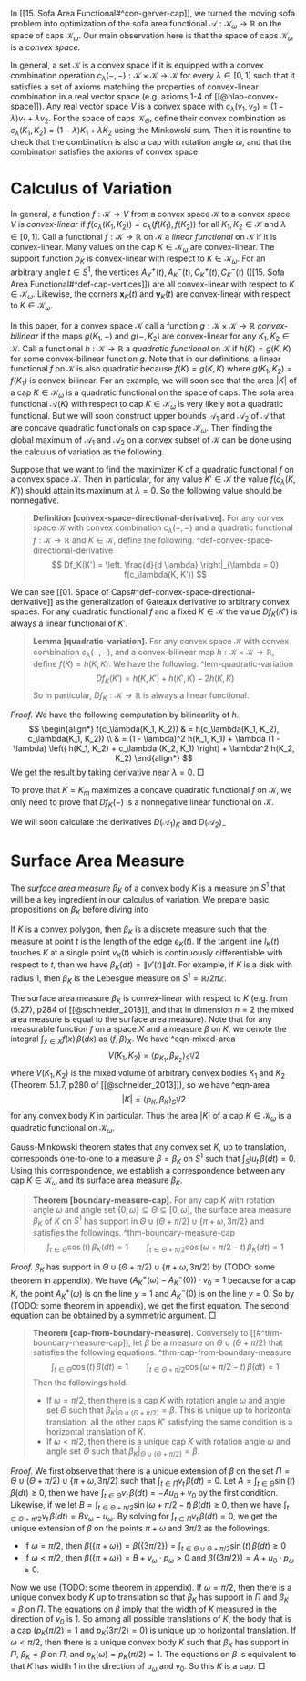 In [[15. Sofa Area Functional#^con-gerver-cap]], we turned the moving sofa problem into optimization of the sofa area functional $\mathcal{A} : \mathcal{K}_\omega \to \mathbb{R}$ on the space of caps $\mathcal{K}_\omega$. Our main observation here is that the space of caps $\mathcal{K}_\omega$ is a _convex space_.

In general, a set $\mathcal{K}$ is a convex space if it is equipped with a convex combination operation $c_\lambda(-, -) : \mathcal{K} \times \mathcal{K} \to \mathcal{K}$ for every $\lambda \in [0, 1]$ such that it satisfies a set of axioms matchiing the properties of convex-linear combination in a real vector space (e.g. axioms 1-4 of [[@nlab-convex-space]]). Any real vector space $V$ is a convex space with $c_\lambda(v_1, v_2) = (1 - \lambda) v_1 + \lambda v_2$. For the space of caps $\mathcal{K}_\Theta$, define their convex combination as $c_\lambda(K_1, K_2) = (1-\lambda) K_1 + \lambda K_2$ using the Minkowski sum. Then it is rountine to check that the combination is also a cap with rotation angle $\omega$, and that the combination satisfies the axioms of convex space.

# Calculus of Variation

In general, a function $f : \mathcal{K} \to V$ from a convex space $\mathcal{K}$ to a convex space $V$ is _convex-linear_ if $f(c_\lambda(K_1, K_2)) = c_\lambda(f(K_1), f(K_2))$ for all $K_1, K_2 \in \mathcal{K}$ and $\lambda \in [0, 1]$. Call a functional $f : \mathcal{K} \to \mathbb{R}$ on $\mathcal{K}$ a _linear functional_ on $\mathcal{K}$ if it is convex-linear. Many values on the cap $K \in \mathcal{K}_\omega$ are convex-linear. The support function $p_K$ is convex-linear with respect to $K \in \mathcal{K}_\omega$. For an arbitrary angle $t \in S^1$, the vertices $A_K^+(t), A_K^-(t), C_K^+(t), C_K^-(t)$ ([[15. Sofa Area Functional#^def-cap-vertices]]) are all convex-linear with respect to $K \in \mathcal{K}_\omega$. Likewise, the corners $\mathbf{x}_K(t)$ and $\mathbf{y}_K(t)$ are convex-linear with respect to $K \in \mathcal{K}_\omega$. 

In this paper, for a convex space $\mathcal{K}$ call a function $g : \mathcal{K} \times \mathcal{K} \to \mathbb{R}$ _convex-bilinear_ if the maps $g(K_1, -)$ and $g(-, K_2)$ are convex-linear for any $K_1, K_2 \in \mathcal{K}$. Call a functional $h : \mathcal{K} \to \mathbb{R}$ a _quadratic functional_ on $\mathcal{K}$ if $h(K) = g(K, K)$ for some convex-bilinear function $g$. Note that in our definitions, a linear functional $f$ on $\mathcal{K}$ is also quadratic because $f(K) = g(K, K)$ where $g(K_1, K_2) = f(K_1)$ is convex-bilinear. For an example, we will soon see that the area $|K|$ of a cap $K \in \mathcal{K}_\omega$ is a quadratic functional on the space of caps. The sofa area functional $\mathcal{A}(K)$ with respect to cap $K \in \mathcal{K}_\omega$ is very likely not a quadratic functional. But we will soon construct upper bounds $\mathcal{A}_1$ and $\mathcal{A}_2$ of $\mathcal{A}$ that are concave quadratic functionals on cap space $\mathcal{K}_\omega$. Then finding the global maximum of $\mathcal{A}_1$ and $\mathcal{A}_2$ on a convex subset of $\mathcal{K}$ can be done using the calculus of variation as the following.

Suppose that we want to find the maximizer $K$ of a quadratic functional $f$ on a convex space $\mathcal{K}$. Then in particular, for any value $K' \in \mathcal{K}$ the value $f(c_\lambda(K, K'))$ should attain its maximum at $\lambda = 0$. So the following value should be nonnegative.

> __Definition [convex-space-directional-derivative].__ For any convex space $\mathcal{K}$ with convex combination $c_\lambda(-, -)$ and a quadratic functional $f : \mathcal{K} \to \mathbb{R}$ and $K \in \mathcal{K}$, define the following. ^def-convex-space-directional-derivative
$$
Df_K(K') = \left. \frac{d}{d \lambda} \right|_{\lambda = 0} f(c_\lambda(K, K'))
$$

We can see [[01. Space of Caps#^def-convex-space-directional-derivative]] as the generalization of Gateaux derivative to arbitrary convex spaces. For any quadratic functional $f$ and a fixed $K \in \mathcal{K}$ the value $Df_K(K')$ is always a linear functional of $K'$.

> __Lemma [quadratic-variation].__ For any convex space $\mathcal{K}$ with convex combination $c_\lambda(-, -)$, and a convex-bilinear map $h : \mathcal{K} \times \mathcal{K} \to \mathbb{R}$, define $f(K) = h(K, K)$. We have the following. ^lem-quadratic-variation
$$
Df_{K}(K') = h(K, K') + h(K', K) - 2 h (K, K)
$$
> So in particular, $Df_K : \mathcal{K} \to \mathbb{R}$ is always a linear functional. 

_Proof._ We have the following computation by bilinearlity of $h$.
$$
\begin{align*}
f(c_\lambda(K_1, K_2)) & = h(c_\lambda(K_1, K_2), c_\lambda(K_1, K_2)) \\
& = (1 - \lambda)^2 h(K_1, K_1) + \lambda (1 - \lambda) \left( h(K_1, K_2) + c_\lambda (K_2, K_1) \right) + \lambda^2 h(K_2, K_2)
\end{align*}
$$
We get the result by taking derivative near $\lambda = 0$. □

To prove that $K = K_m$ maximizes a concave quadratic functional $f$ on $\mathcal{K}$, we only need to prove that $Df_K(-)$ is a nonnegative linear functional on $\mathcal{K}$. 

We will soon calculate the derivatives $D (\mathcal{A}_1)_K$ and $D(\mathcal{A}_2)_-$ 

# Surface Area Measure

The _surface area measure_ $\beta_K$ of a convex body $K$ is a measure on $S^1$ that will be a key ingredient in our calculus of variation. We prepare basic propositions on $\beta_K$ before diving into 

If $K$ is a convex polygon, then $\beta_K$ is a discrete measure such that the measure at point $t$ is the length of the edge $e_K(t)$. If the tangent line $l_K(t)$ touches $K$ at a single point $v_K(t)$ which is continuously differentiable with respect to $t$, then we have $\beta_K(dt) = \left\lVert v'(t) \right\rVert dt$.  For example, if $K$ is a disk with radius 1, then $\beta_K$ is the Lebesgue measure on $S^1 = \mathbb{R} / 2 \pi \mathbb{Z}$.

The surface area measure $\beta_K$ is convex-linear with respect to $K$ (e.g. from (5.27), p284 of [[@schneider_2013]], and that in dimension $n=2$ the mixed area measure is equal to the surface area measure). Note that for any measurable function $f$ on a space $X$ and a measure $\beta$ on $K$, we denote the integral $\int_{x \in X} f(x)\,\beta(dx)$ as $\left< f, \beta \right>_{X}$. We have ^eqn-mixed-area
$$
V(K_1, K_2) = \left< p_{K_1}, \beta_{K_2} \right>_{S^1} / 2
$$
where $V(K_1, K_2)$ is the mixed volume of arbitrary convex bodies $K_1$ and $K_2$ (Theorem 5.1.7, p280 of [[@schneider_2013]]), so we have ^eqn-area
$$
|K| = \left< p_K, \beta_K \right>_{S^1} / 2
$$
for any convex body $K$ in particular. Thus the area $|K|$ of a cap $K \in \mathcal{K}_\omega$ is a quadratic functional on $\mathcal{K}_\omega$.

Gauss-Minkowski theorem states that any convex set $K$, up to translation, corresponds one-to-one to a measure $\beta = \beta_K$ on $S^1$ such that $\int_{S^1}u_t\,\beta(dt) = 0$. Using this correspondence, we establish a correspondence between any cap $K \in \mathcal{K}_\omega$ and its surface area measure $\beta_K$.

> __Theorem [boundary-measure-cap].__ For any cap $K$ with rotation angle $\omega$ and angle set $\left\{ 0, \omega \right\} \subseteq \Theta \subseteq [0, \omega]$, the surface area measure $\beta_K$ of $K$ on $S^1$ has support in $\Theta \cup (\Theta + \pi/2) \cup \{\pi + \omega, 3\pi/2\}$ and satisfies the followings. ^thm-boundary-measure-cap
$$
\int_{t \in \Theta} \cos(t) \, \beta_K(dt) = 1 \qquad \int_{t \in \Theta + \pi/2} \cos\left( \omega + \pi/2 - t \right)  \, \beta_K(dt) = 1
$$

_Proof._ $\beta_K$ has support in $\Theta \cup (\Theta + \pi/2) \cup \{\pi + \omega, 3\pi/2\}$ by (TODO: some theorem in appendix). We have $\left( A^+_K(\omega) - A^-_K(0) \right) \cdot v_0 = 1$ because for a cap $K$, the point $A_K^+(\omega)$ is on the line $y=1$ and $A_K^-(0)$ is on the line $y=0$. So by (TODO: some theorem in appendix), we get the first equation. The second equation can be obtained by a symmetric argument. □

> __Theorem [cap-from-boundary-measure].__ Conversely to [[#^thm-boundary-measure-cap]], let $\beta$ be a measure on $\Theta \cup (\Theta + \pi/2)$ that satisfies the following equations. ^thm-cap-from-boundary-measure
$$
\int_{t \in \Theta} \cos(t) \, \beta(dt) = 1 \qquad \int_{t \in \Theta + \pi/2} \cos\left( \omega + \pi/2 - t \right)  \, \beta(dt) = 1
$$
> Then the followings hold.
> 
> - If $\omega = \pi/2$, then there is a cap $K$ with rotation angle $\omega$ and angle set $\Theta$ such that $\beta_K|_{\Theta \cup (\Theta + \pi/2)} = \beta$. This is unique up to horizontal translation: all the other caps $K'$ satisfying the same condition is a horizontal translation of $K$.
> - If $\omega < \pi/2$, then there is a unique cap $K$ with rotation angle $\omega$ and angle set $\Theta$ such that $\beta_K|_{\Theta \cup (\Theta + \pi/2)} = \beta$.

_Proof._ We first observe that there is a unique extension of $\beta$ on the set $\Pi = \Theta \cup (\Theta + \pi/2) \cup \{\pi + \omega, 3\pi/2\}$ such that $\int_{t \in \Pi} v_t \, \beta(dt) = 0$. Let $A = \int_{t \in \Theta}\sin(t)\,\beta(dt) \geq 0$, then we have $\int_{t \in \Theta} v_t \,\beta(dt) = - A u_0 + v_0$ by the first condition. Likewise, if we let $B = \int_{t \in \Theta + \pi / 2} \sin(\omega + \pi/2 - t)\,\beta(dt) \geq 0$, then we have $\int_{t \in \Theta + \pi/2}v_t\,\beta(dt) = B v_\omega - u_\omega$. By solving for $\int_{t \in \Pi} v_t \, \beta(dt) = 0$, we get the unique extension of $\beta$ on the points $\pi + \omega$ and $3\pi/2$ as the followings.

- If $\omega = \pi/2$, then $\beta(\left\{ \pi + \omega \right\}) = \beta(\left\{ 3\pi / 2 \right\}) = \int_{t \in \Theta \cup \Theta + \pi/2} \sin(t) \, \beta(dt) \geq 0$
- If $\omega < \pi/2$, then $\beta(\left\{ \pi + \omega \right\}) = B + v_\omega \cdot p_\omega > 0$ and $\beta(\left\{ 3 \pi/2 \right\}) = A + u_0 \cdot p_\omega \geq 0$.

Now we use (TODO: some theorem in appendix). If $\omega = \pi/2$, then there is a unique convex body $K$ up to translation so that $\beta_K$ has support in $\Pi$ and $\beta_K = \beta$ on $\Pi$. The equations on $\beta$ imply that the width of $K$ measured in the direction of $v_0$ is 1. So among all possible translations of $K$, the body that is a cap ($p_K(\pi/2) = 1$ and $p_K(3\pi/2) = 0$) is unique up to horizontal translation. If $\omega < \pi/2$, then there is a unique convex body $K$ such that $\beta_K$ has support in $\Pi$, $\beta_K = \beta$ on $\Pi$, and $p_K(\omega) = p_K(\pi/2) = 1$. The equations on $\beta$ is equivalent to that $K$ has width 1 in the direction of $u_\omega$ and $v_0$. So this $K$ is a cap. □

